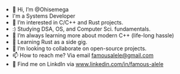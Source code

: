 - 👋 Hi, I’m @Ohisemega
- I'm a Systems Developer
- 👀 I’m interested in C/C++ and Rust projects.
- :)  Studying DSA, OS, and Computer Sci. fundamentals.
- 🌱 I’m always learning more about modern C++ (life-long hassle)
- 🌱 Learning Rust as a side gig.
- 💞️ I’m looking to collaborate on open-source projects.
- 📫 How to reach me? Via email famousalele@gmail.com
- 👀 Find me on LinkdIn via www.linkedin.com/in/famous-alele

<!---
Ohisemega/Ohisemega is a ✨ special ✨ repository because its `README.md` (this file) appears on your GitHub profile.
You can click the Preview link to take a look at your changes.
--->
